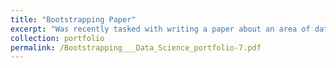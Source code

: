 ```yaml
---
title: "Bootstrapping Paper"
excerpt: "Was recently tasked with writing a paper about an area of data science I would like to further explore. I've learnt about bootstrapping as a statistical concept for years now, yet never been sure how to justify applying the technique.'>"
collection: portfolio
permalink: /Bootstrapping___Data_Science_portfolio-7.pdf
---
```


